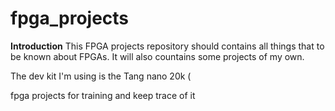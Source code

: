 # fpga_projects

**Introduction**
This FPGA projects repository should contains all things that to be known about FPGAs. It will also countains some projects of my own.

The dev kit I'm using is the Tang nano 20k (


fpga projects for training and keep trace of it

